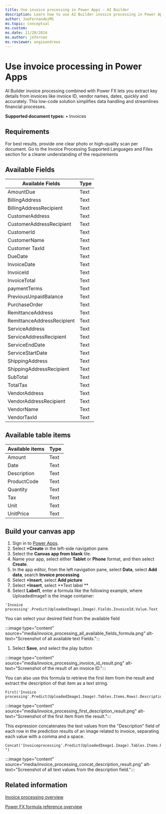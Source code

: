 ```yaml
---
title: Use invoice processing in Power Apps - AI Builder
description: Learn how to use AI Builder invoice processing in Power Apps.
author: JoeFernandezMS
ms.topic: conceptual
ms.custom: 
ms.date: 11/20/2024
ms.author: jofernan
ms.reviewer: angieandrews
---
```


# Use invoice processing in Power Apps

AI Builder invoice processing combined with Power FX lets you extract key details from invoices like invoice ID, vendor names, dates, quickly and accurately. This low-code solution simplifies data handling and streamlines financial processes.

**Supported document types:**
•	Invoices

## Requirements

For best results, provide one clear photo or high-quality scan per document.
Go to the Invoice Processing Supported Languages and Files section for a clearer understanding of the requirements

## Available Fields

|Available Fields|Type|
|----------------|----|
|AmountDue|Text|
|BillingAddress|Text|
|BillingAddressRecipient|Text|
|CustomerAddress|Text|
|CustomerAddressRecipient|Text|
|CustomerId|Text|
|CustomerName|Text|
|Customer TaxId|Text|
|DueDate|Text|
|InvoiceDate|Text|
|InvoiceId|Text|
|InvoiceTotal|Text|
|paymentTerms|Text|
|PreviousUnpaidBalance|Text|
|PurchaseOrder|Text|
|RemittanceAddress|Text|
|RemittanceAddressRecipient|Text|
|ServiceAddress|Text|
|ServiceAddressRecipient|Text|
|ServiceEndDate|Text|
|ServiceStartDate|Text|
|ShippingAddress|Text|
|ShippingAddressRecipient|Text|
|SubTotal|Text|
|TotalTax|Text|
|VendorAddress|Text|
|VendorAddressRecipient|Text|
|VendorName|Text|
|VendorTaxId|Text|

## Available table items

|Available items|Type|
|---------------|----|
|Amount|Text|
|Date|Text|
|Description|Text|
|ProductCode|Text|
|Quantity|Text|
|Tax|Text|
|Unit|Text|
|UnitPrice|Text|



## Build your canvas app

1. Sign in to [Power Apps](https://make.powerapps.com/). 
1. Select **+Create** in the left-side navigation pane.
1. Select the **Canvas app from blank** tile. 
1. Name your app, select either **Tablet** or **Phone** format, and then select **Create**.
1. In the app editor, from the left navigation pane, select **Data**, select **Add data**, search **Invoice processing**
1. Select **+Insert**, select **Add picture**
1. Select **+Insert**, select **Text label **
1. Select **Label1**, enter a formula like the following example, where UploadedImage1 is the image container:
```power-fx
'Invoice processing'.Predict(UploadedImage1.Image).Fields.InvoiceId.Value.Text
```

  You can select your desired field from the available field

  :::image type="content" source="media/invoice_processing_all_available_fields_formula.png" alt-text="Screenshot of all available text Fields.":::
  
1. Select **Save**, and select the play button

  :::image type="content" source="media/invoice_processing_invoice_id_result.png" alt-text="Screenshot of the result of an invoice ID.":::
  

You can also use this formula to retrieve the first item from the result and extract the description of that item as a text string.

```power-fx
First('Invoice processing'.Predict(UploadedImage1.Image).Tables.Items.Rows).Description.Value.Text
```
 :::image type="content" source="media/invoice_processing_first_description_result.png" alt-text="Screenshot of the first item from the result.":::
  

This expression concatenates the text values from the "Description" field of each row in the prediction results of an image related to invoice, separating each value with a comma and a space.

```power-fx
Concat('Invoiceprocessing'.Predict(UploadedImage1.Image).Tables.Items.Rows,Description.Value.Text,", ")
```
 :::image type="content" source="media/invoice_processing_concat_description_result.png" alt-text="Screenshot of all text values from the description field.":::
 
 
## Related information

[Invoice processing overview](prebuilt-invoice-processing.md)

[Power FX formula reference overview](formula-reference-overview.md)
